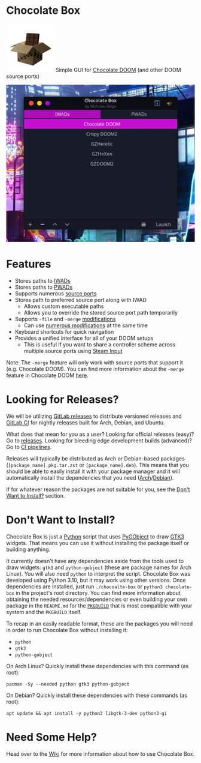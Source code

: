 # Chocolate Box
![logo](res/icon/icon_128.png) Simple GUI for [Chocolate DOOM](https://github.com/chocolate-doom/chocolate-doom) (and other DOOM source ports)

<img src=".screenshots/iwads-ui.png" width="512">


# Features
 - Stores paths to [IWADs](https://gitlab.com/nickgirga/chocolate-box/-/wikis/home#what-is-an-iwad-or-a-pwad)
 - Stores paths to [PWADs](https://gitlab.com/nickgirga/chocolate-box/-/wikis/home#what-is-an-iwad-or-a-pwad)
 - Supports numerous [source ports](https://gitlab.com/nickgirga/chocolate-box/-/wikis/home#what-is-a-source-port)
 - Stores path to preferred source port along with IWAD
   - Allows custom executable paths
   - Allows you to override the stored source port path temporarily
 - Supports `-file` and `-merge` [modifications](https://gitlab.com/nickgirga/chocolate-box/-/wikis/home#how-do-i-use-mods)
   - Can use [numerous modifications](https://gitlab.com/nickgirga/chocolate-box/-/wikis/home#enablingdisabling-pwads) at the same time
 - Keyboard shortcuts for quick navigation
 - Provides a unified interface for all of your DOOM setups
   - This is useful if you want to share a controller scheme across multiple source ports using [Steam Input](https://partner.steamgames.com/doc/features/steam_controller/getting_started_for_players)


Note: The `-merge` feature will only work with source ports that support it (e.g. Chocolate DOOM). You can find more information about the `-merge` feature in Chocolate DOOM [here](https://github.com/chocolate-doom/chocolate-doom#playing-tcs).


# Looking for Releases?
We will be utilizing [GitLab releases](https://gitlab.com/nickgirga/chocolate-box/-/releases) to distribute versioned releases and [GitLab CI](https://gitlab.com/nickgirga/chocolate-box/-/pipelines) for nightly releases built for Arch, Debian, and Ubuntu.

What does that mean for you as a user? Looking for official releases (easy)? Go to [releases](https://gitlab.com/nickgirga/chocolate-box/-/releases). Looking for bleeding edge development builds (advanced)? Go to [CI pipelines](https://gitlab.com/nickgirga/chocolate-box/-/pipelines).

Releases will typically be distributed as Arch or Debian-based packages (`[package_name].pkg.tar.zst` or `[package_name].deb`). This means that you should be able to easily install it with your package manager and it will automatically install the dependencies that you need ([Arch](PKGBUILD/Arch#easy-how-do-i-use-it)/[Debian](PKGBUILD/Debian#easy-how-do-i-use-it)).

If for whatever reason the packages are not suitable for you, see the [Don't Want to Install?](#dont-want-to-install) section.


# Don't Want to Install?
Chocolate Box is just a [Python](https://www.python.org/) script that uses [PyGObject](https://pygobject.readthedocs.io/en/latest/) to draw [GTK3](https://www.gtk.org/) widgets. That means you can use it without installing the package itself or building anything.

It currently doesn't have any dependencies aside from the tools used to draw widgets: `gtk3` and `python-gobject` (these are package names for Arch Linux). You will also need `python` to interpret the script. Chocolate Box was developed using Python 3.10, but it may work using other versions. Once dependencies are installed, just run `./chocoalte-box` or `python3 chocolate-box` in the project's root directory. You can find more information about obtaining the needed resources/dependencies or even building your own package in the `README.md` for the [`PKGBUILD`](PKGBUILD) that is most compatible with your system and the `PKGBUILD` itself.

To recap in an easily readable format, these are the packages you will need in order to run Chocolate Box without installing it:
 - `python`
 - `gtk3`
 - `python-gobject`

 On Arch Linux? Quickly install these dependencies with this command (as root):
 ```
pacman -Sy --needed python gtk3 python-gobject
 ```

On Debian? Quickly install these dependencies with these commands (as root):
```
apt update && apt install -y python3 libgtk-3-dev python3-gi
```


# Need Some Help?
Head over to the [Wiki](https://gitlab.com/nickgirga/chocolate-box/-/wikis/home) for more information about how to use Chocolate Box.
